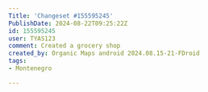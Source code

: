 ```yaml
---
Title: 'Changeset #155595245'
PublishDate: 2024-08-22T09:25:22Z
id: 155595245
user: TYAS123
comment: Created a grocery shop
created_by: Organic Maps android 2024.08.15-21-FDroid
tags:
- Montenegro

---
```

